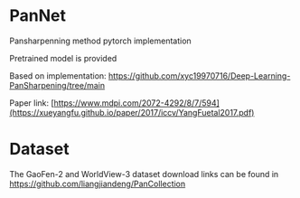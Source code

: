 # PanNet

Pansharpenning method pytorch implementation

Pretrained model is provided

Based on implementation: https://github.com/xyc19970716/Deep-Learning-PanSharpening/tree/main

Paper link: [https://www.mdpi.com/2072-4292/8/7/594](https://xueyangfu.github.io/paper/2017/iccv/YangFuetal2017.pdf)

# Dataset

The GaoFen-2 and WorldView-3 dataset download links can be found in https://github.com/liangjiandeng/PanCollection
